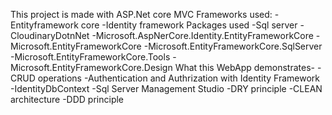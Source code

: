 This project is made with ASP.Net core MVC
Frameworks used: 
-Entityframework core
-Identity framework
Packages used 
-Sql server
-CloudinaryDotnNet
-Microsoft.AspNerCore.Identity.EntityFrameworkCore
-Microsoft.EntityFrameworkCore
-Microsoft.EntityFrameworkCore.SqlServer
-Microsoft.EntityFrameworkCore.Tools
-Microsoft.EntityFrameworkCore.Design
What this WebApp demonstrates-
-CRUD operations
-Authentication and Authrization with Identity Framework
-IdentityDbContext
-Sql Server Management Studio
-DRY principle
-CLEAN architecture
-DDD principle
